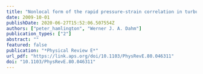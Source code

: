 ```yaml
---
title: "Nonlocal form of the rapid pressure-strain correlation in turbulent flows"
date: 2009-10-01
publishDate: 2020-06-27T15:52:06.507554Z
authors: ["peter_hamlington", "Werner J. A. Dahm"]
publication_types: ["2"]
abstract: ""
featured: false
publication: "*Physical Review E*"
url_pdf: "https://link.aps.org/doi/10.1103/PhysRevE.80.046311"
doi: "10.1103/PhysRevE.80.046311"
---
```


